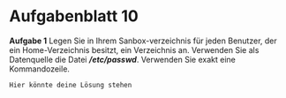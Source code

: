 # Aufgabenblatt 10

**Aufgabe 1**
Legen Sie in Ihrem Sanbox-verzeichnis für jeden Benutzer, der ein Home-Verzeichnis besitzt, ein Verzeichnis an. Verwenden Sie als Datenquelle die Datei ***/etc/passwd***. Verwenden Sie exakt eine Kommandozeile.

`Hier könnte deine Lösung stehen`